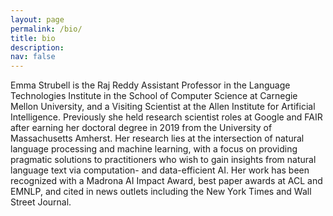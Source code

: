 ```yaml
---
layout: page
permalink: /bio/
title: bio
description: 
nav: false
---
```


Emma Strubell is the Raj Reddy Assistant Professor in the Language Technologies Institute in the School
of Computer Science at Carnegie Mellon University, and a Visiting Scientist at the Allen Institute for Artificial Intelligence.
Previously she held research scientist roles at Google and FAIR after earning her doctoral degree
in 2019 from the University of Massachusetts Amherst. Her research lies at the intersection of natural language processing 
and machine learning, with a focus on providing pragmatic solutions to practitioners 
who wish to gain insights from natural language text via computation- and data-efficient AI.
Her work has been recognized with a Madrona AI Impact Award, best paper awards at ACL and EMNLP, and cited in news outlets including the New York Times and Wall Street Journal.
